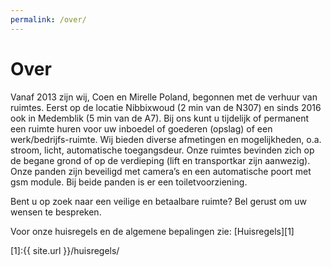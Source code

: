 ```yaml
---
permalink: /over/
---
```


# Over

Vanaf 2013 zijn wij, Coen en Mirelle Poland, begonnen met de verhuur van ruimtes. Eerst op de locatie Nibbixwoud (2 min van de N307) en sinds 2016 ook in Medemblik (5 min van de A7). 
Bij ons kunt u tijdelijk of permanent een ruimte huren voor uw inboedel of goederen (opslag) of een werk/bedrijfs-ruimte. Wij bieden diverse afmetingen en mogelijkheden, o.a. stroom, licht, automatische toegangsdeur. Onze ruimtes bevinden zich op de begane grond of op de verdieping (lift en transportkar zijn aanwezig). Onze panden zijn beveiligd met camera’s en een automatische poort met gsm module. Bij beide panden is er een toiletvoorziening. 

Bent u op zoek naar een veilige en betaalbare ruimte? Bel gerust om uw wensen te bespreken.

Voor onze huisregels en de algemene bepalingen zie: [Huisregels][1]

[1]:{{ site.url }}/huisregels/
